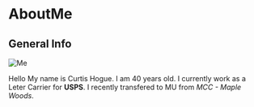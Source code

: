 # AboutMe

## General Info

![Me](Me.jpg)

Hello My name is Curtis Hogue. I am 40 years old. I currently
work as a Leter Carrier for **USPS**. I recently transfered to MU from _MCC - Maple Woods_.



